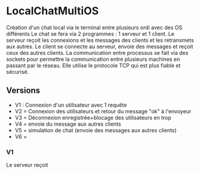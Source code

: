 # LocalChatMultiOS
Création d'un chat local via le terminal entre plusieurs ordi avec des OS différents
Le chat se fera via 2 programmes : 1 serveur et 1 client.
Le serveur reçoit les connexions et les messages des clients et les retransmets aux autres.
Le client se connecte au serveur, envoie des messages et reçoit ceux des autres clients.
La communication entre processus se fait via des sockets pour permettre la communication entre plusieurs machines en passant par le réseau.
Elle utilise le protocole TCP qui est plus fiable et sécurisé.

## Versions

- V1 : Connexion d'un utilisateur avec 1 requête
- V2 = Connexion des utilisateurs et retour du message  "ok" à l'envoyeur
- V3 = Déconnexion enregistrée+blocage des utilisateurs en trop
- V4 = envoie du message aux autres clients
- V5 = simulation de chat (envoie des messages aux autres clients)
- V6 = 


### V1
Le serveur reçoit